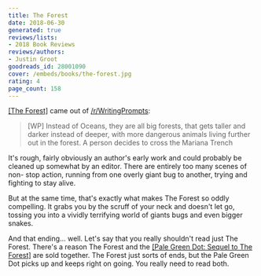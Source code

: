 ```yaml
---
title: The Forest
date: 2018-06-30
generated: true
reviews/lists:
- 2018 Book Reviews
reviews/authors:
- Justin Groot
goodreads_id: 28001090
cover: /embeds/books/the-forest.jpg
rating: 4
page_count: 158
---
```

[[The Forest]]() came out of [/r/WritingPrompts](https://www.reddit.com/r/WritingPrompts/comments/2ueggh/wp_instead_of_oceans_they_are_all_big_forests/co7rxc7/):  

> [WP] Instead of Oceans, they are all big forests, that gets taller and darker instead of deeper, with more dangerous animals living further out in the forest. A person decides to cross the Mariana Trench

<!--more-->

It's rough, fairly obviously an author's early work and could probably be cleaned up somewhat by an editor. There are entirely too many scenes of non- stop action, running from one overly giant bug to another, trying and fighting to stay alive.  

But at the same time, that's exactly what makes The Forest so oddly compelling. It grabs you by the scruff of your neck and doesn't let go, tossing you into a vividly terrifying world of giants bugs and even bigger snakes.  

And that ending... well. Let's say that you really shouldn't read just The Forest. There's a reason The Forest and the [[Pale Green Dot: Sequel to The Forest]]() are sold together. The Forest just sorts of ends, but the Pale Green Dot picks up and keeps right on going. You really need to read both.
